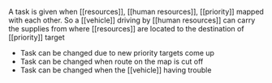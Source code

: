 A task is given when [[resources]], [[human resources]], [[priority]] mapped with each other. So a [[vehicle]] driving by [[human resources]] can carry the supplies from where [[resources]] are located to the destination of [[priority]] target 
- Task can be changed due to new priority targets come up
- Task can be changed when route on the map is cut off
- Task can be changed when the [[vehicle]] having trouble